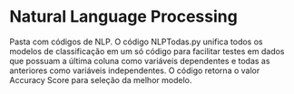 # Natural Language Processing

Pasta com códigos de NLP. O código NLPTodas.py unifica todos os modelos de classificação em um só código para facilitar testes em dados que possuam a última coluna como variáveis dependentes e todas as anteriores como variáveis independentes. O código retorna o valor Accuracy Score para seleção da melhor modelo.
